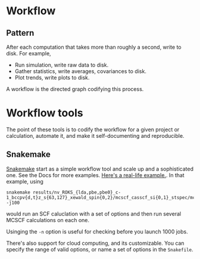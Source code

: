 # Workflow

## Pattern
After each computation that takes more than roughly a second, write to disk.
For example,
- Run simulation, write raw data to disk.
- Gather statistics, write averages, covariances to disk.
- Plot trends, write plots to disk.

A workflow is the directed graph codifying this process.

# Workflow tools
The point of these tools is to codify the workflow for a given project or calculation, automate it, and make it self-documenting and reproducible.

## Snakemake

[Snakemake](https://snakemake.readthedocs.io/en/stable/index.html) start as a simple workflow tool and scale up and a sophisticated one. See the Docs for more examples. [Here's a real-life example.](snakemake_example.smk). In that example, using
```
snakemake results/nv_ROKS_{lda,pbe,pbe0}_c-1_bccpv{d,t}z_s{63,127}_xewald_spin{0,2}/mcscf_casscf_si{0,1}_stspec/mcscfcalc.chk -j100
```
would run an SCF caluclation with a set of options and then run several MCSCF calculations on each one. 

Usinging the `-n` option is useful for checking before you launch 1000 jobs.

There's also support for cloud computing, and its customizable. You can specify the range of valid options, or name a set of options in the `Snakefile`.
